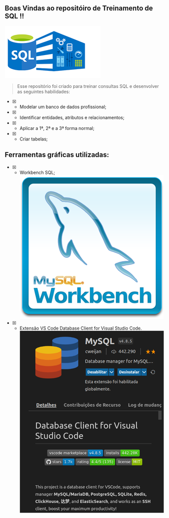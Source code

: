 ## Boas Vindas ao repositóiro de Treinamento de SQL !!
![image info](./assets/img/sql.png)

> Esse repositório foi criado para treinar consultas SQL 
> e desenvolver as seguintes habilidades:

- [x] - Modelar um banco de dados profissional;
- [x] - Identificar entidades, atributos e relacionamentos;
- [x] - Aplicar a 1ª, 2ª e a 3ª forma normal;
- [x] - Criar tabelas;

## Ferramentas gráficas utilizadas:

- [x] - Workbench SQL;
![image info](./assets/img/wb.png)

- [x] - Extensão VS Code Database Client for Visual Studio Code.
![image info](./assets/img/vs.png)


